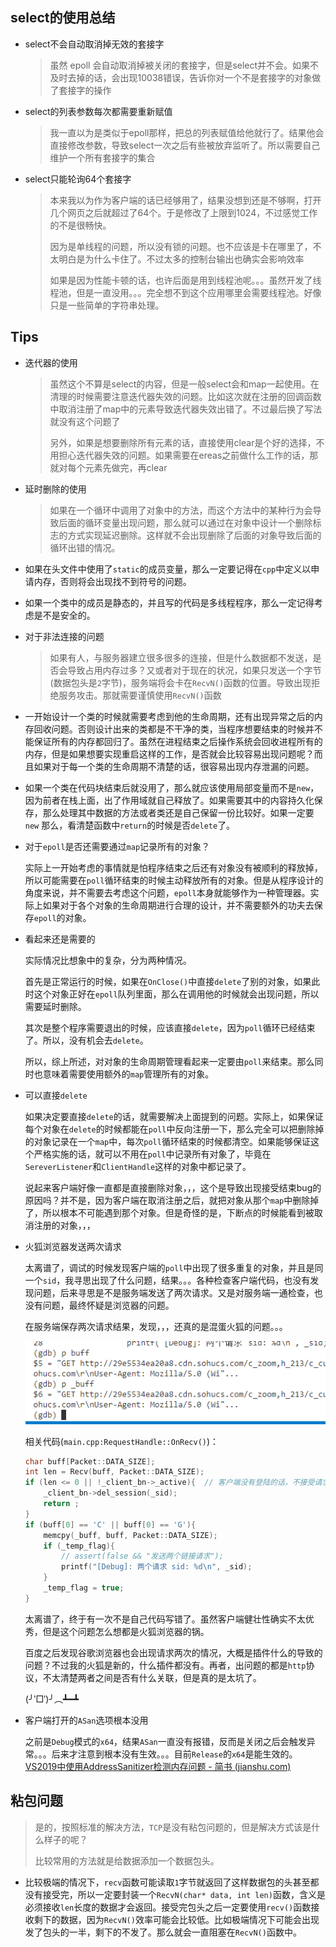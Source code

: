 ## select的使用总结

+ select不会自动取消掉无效的套接字

  > 虽然 epoll 会自动取消掉被关闭的套接字，但是select并不会。如果不及时去掉的话，会出现10038错误，告诉你对一个不是套接字的对象做了套接字的操作

+ select的列表参数每次都需要重新赋值

  > 我一直以为是类似于epoll那样，把总的列表赋值给他就行了。结果他会直接修改参数，导致select一次之后有些被放弃监听了。所以需要自己维护一个所有套接字的集合

+ select只能轮询64个套接字

  > 本来我以为作为客户端的话已经够用了，结果没想到还是不够啊，打开几个网页之后就超过了64个。于是修改了上限到1024，不过感觉工作的不是很畅快。
  >
  > 因为是单线程的问题，所以没有锁的问题。也不应该是卡在哪里了，不太明白是为什么卡住了。不过太多的控制台输出也确实会影响效率
  >
  > 如果是因为性能卡顿的话，也许后面是用到线程池呢。。。虽然开发了线程池，但是一直没用。。。完全想不到这个应用哪里会需要线程池。好像只是一些简单的字符串处理。




## Tips

+ 迭代器的使用

  > 虽然这个不算是select的内容，但是一般select会和map一起使用。在清理的时候需要注意迭代器失效的问题。比如这次就在注册的回调函数中取消注册了map中的元素导致迭代器失效出错了。不过最后换了写法就没有这个问题了
  >
  > 另外，如果是想要删除所有元素的话，直接使用clear是个好的选择，不用担心迭代器失效的问题。如果需要在ereas之前做什么工作的话，那就对每个元素先做完，再clear

+ 延时删除的使用

  > 如果在一个循环中调用了对象中的方法，而这个方法中的某种行为会导致后面的循环变量出现问题，那么就可以通过在对象中设计一个删除标志的方式实现延迟删除。这样就不会出现删除了后面的对象导致后面的循环出错的情况。
  
+ 如果在头文件中使用了`static`的成员变量，那么一定要记得在`cpp`中定义以申请内存，否则将会出现找不到符号的问题。

+ 如果一个类中的成员是静态的，并且写的代码是多线程程序，那么一定记得考虑是不是安全的。

+ 对于非法连接的问题

  > 如果有人，与服务器建立很多很多的连接，但是什么数据都不发送，是否会导致占用内存过多？又或者对于现在的状况，如果只发送一个字节(数据包头是`2`字节)，服务端将会卡在`RecvN()`函数的位置。导致出现拒绝服务攻击。那就需要谨慎使用`RecvN()`函数
  
+ 一开始设计一个类的时候就需要考虑到他的生命周期，还有出现异常之后的内存回收问题。否则设计出来的类都是不干净的类，当程序想要结束的时候并不能保证所有的内存都回归了。虽然在进程结束之后操作系统会回收进程所有的内存，但是如果想要实现重启这样的工作，是否就会比较容易出现问题呢？而且如果对于每一个类的生命周期不清楚的话，很容易出现内存泄漏的问题。

+ 如果一个类在代码块结束后就没用了，那么就应该使用局部变量而不是`new`，因为前者在栈上面，出了作用域就自己释放了。如果需要其中的内容持久化保存，那么处理其中数据的方法或者类还是自己保留一份比较好。如果一定要`new` 那么，看清楚函数中`return`的时候是否`delete`了。

+ 对于`epoll`是否还需要通过`map`记录所有的对象？

  实际上一开始考虑的事情就是怕程序结束之后还有对象没有被顺利的释放掉，所以可能需要在`poll`循环结束的时候主动释放所有的对象。但是从程序设计的角度来说，并不需要去考虑这个问题，`epoll`本身就能够作为一种管理器。实际上如果对于各个对象的生命周期进行合理的设计，并不需要额外的功夫去保存`epoll`的对象。

+ 看起来还是需要的

  实际情况比想象中的复杂，分为两种情况。

  首先是正常运行的时候，如果在`OnClose()`中直接`delete`了别的对象，如果此时这个对象正好在`epoll`队列里面，那么在调用他的时候就会出现问题，所以需要延时删除。

  其次是整个程序需要退出的时候，应该直接`delete`，因为`poll`循环已经结束了。所以，没有机会去`delete`。

  所以，综上所述，对对象的生命周期管理看起来一定要由`poll`来结束。那么同时也意味着需要使用额外的`map`管理所有的对象。

+ 可以直接`delete`

  如果决定要直接`delete`的话，就需要解决上面提到的问题。实际上，如果保证每个对象在`delete`的时候都能在`poll`中反向注册一下，那么完全可以把删除掉的对象记录在一个`map`中，每次`poll`循环结束的时候都清空。如果能够保证这个严格实施的话，就可以不用在`poll`中记录所有对象了，毕竟在`SereverListener`和`ClientHandle`这样的对象中都记录了。
  
  说起来客户端好像一直都是直接删除对象，，，这个是导致出现接受结束bug的原因吗？并不是，因为客户端在取消注册之后，就把对象从那个`map`中删除掉了，所以根本不可能遇到那个对象。但是奇怪的是，下断点的时候能看到被取消注册的对象，，，
  
+ 火狐浏览器发送两次请求
  
  太离谱了，调试的时候发现客户端的`poll`中出现了很多重复的对象，并且是同一个`sid`，我寻思出现了什么问题，结果。。。各种检查客户端代码，也没有发现问题，后来寻思是不是服务端发送了两次请求。又是对服务端一通检查，也没有问题，最终怀疑是浏览器的问题。
  
  在服务端保存两次请求结果，发现，，，还真的是混蛋火狐的问题。。。
  
  ![image-20211007145303802](Note.assets/image-20211007145303802.png)
  
  相关代码(`main.cpp:RequestHandle::OnRecv()`)：
  
  ```C++
  char buff[Packet::DATA_SIZE];
  int len = Recv(buff, Packet::DATA_SIZE);
  if (len <= 0 || !_client_bn->_active){  // 客户端没有登陆的话，不接受请求端数据
      _client_bn->del_session(_sid);
      return ;
  }
  if (buff[0] == 'C' || buff[0] == 'G'){
      memcpy(_buff, buff, Packet::DATA_SIZE);
      if (_temp_flag){
          // assert(false && "发送两个链接请求");
          printf("[Debug]: 两个请求 sid: %d\n", _sid);
      }
      _temp_flag = true;
  }
  ```
  
  太离谱了，终于有一次不是自己代码写错了。虽然客户端健壮性确实不太优秀，但是这个问题怎么想都是火狐浏览器的锅。
  
  百度之后发现谷歌浏览器也会出现请求两次的情况，大概是插件什么的导致的问题？不过我的火狐是新的，什么插件都没有。再者，出问题的都是`http`协议，不太清楚两者之间是否有什么关联，但是真的是太坑了。
  
  (╯‵□′)╯︵┻━┻
  
+ 客户端打开的`ASan`选项根本没用
  
  之前是`Debug`模式的`x64`，结果`ASan`一直没有报错，反而是关闭之后会触发异常。。。后来才注意到根本没有生效。。。目前`Release`的`x64`是能生效的。[VS2019中使用AddressSanitizer检测内存问题 - 简书 (jianshu.com)](https://www.jianshu.com/p/9cab54cbd435)
  
  





## 粘包问题

> 是的，按照标准的解决方法，`TCP`是没有粘包问题的，但是解决方式该是什么样子的呢？
>
> 比较常用的方法就是给数据添加一个数据包头。



+ 比较极端的情况下，`recv`函数可能读取`1`字节就返回了这样数据包的头甚至都没有接受完，所以一定要封装一个`RecvN(char* data, int len)`函数，含义是必须接收`len`长度的数据才会返回。接受完包头之后一定要使用`recv()`函数接收剩下的数据，因为`RecvN()`效率可能会比较低。比如极端情况下可能会出现发了包头的一半，剩下的不发了。那么就会一直阻塞在`RecvN()`函数中。

